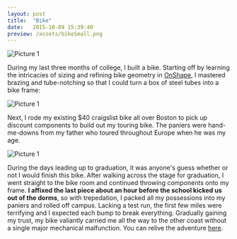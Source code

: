 ```yaml
---
layout: post
title:  "Bike"
date:   2015-10-09 15:39:40
preview: /assets/bikeSmall.png
---
```


![Picture 1]({{"/assets/bikeLarge.jpg"|absolute_url}})

During my last three months of college, I built a bike. Starting off by learning the intricacies of sizing and refining bike geometry in [OnShape](https://cad.onshape.com/documents/6afd9109843e2963423853ec/w/bd0d625c6e67c8762b4695a9/e/fd534489982f63e20685585b), I mastered brazing and tube-notching so that I could turn a box of steel tubes into a bike frame:

![Picture 1]({{"/assets/bikeFrame.JPG"|absolute_url}})

Next, I rode my existing $40 craigslist bike all over Boston to pick up discount components to build out my touring bike. The paniers were hand-me-downs from my father who toured throughout Europe when he was my age.

![Picture 1]({{"/assets/bikeBuilt.jpg"|absolute_url}})

During the days leading up to graduation, it was anyone's guess whether or not I would finish this bike. After walking across the stage for graduation, I went straight to the bike room and continued throwing components onto my frame. __I affixed the last piece about an hour before the school kicked us out of the dorms__, so with trepedation, I packed all my possessions into my paniers and rolled off campus. Lacking a test run, the first few miles were terrifying and I expected each bump to break everything. Gradually gaining my trust, my bike valiantly carried me all the way to the other coast without a single major mechanical malfunction. You can relive the adventure [here](https://www.polarsteps.com/ScottMackinlay/676178-west). 
